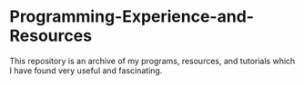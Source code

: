 # Programming-Experience-and-Resources
This repository is an archive of my programs, resources, and tutorials which I have found very useful and fascinating.
